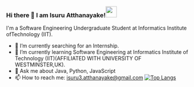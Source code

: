 ### Hi there 👋 I am Isuru Atthanayake!<img src="https://raw.githubusercontent.com/MartinHeinz/MartinHeinz/master/wave.gif" width="30px">
I'm a Software Engineering Undergraduate Student at Informatics Institute ofTechnology (IIT).
<!--
**Isuru2Atthanayake/Isuru2Atthanayake** is a ✨ _special_ ✨ repository because its `README.md` (this file) appears on your GitHub profile.
-->
<!--Here are some ideas to get you started:

- 🔭 I’m currently working on ...
- 🌱 I’m currently learning ...
- 👯 I’m looking to collaborate on ...
- 🤔 I’m looking for help with ...
- 💬 Ask me about ...
- 📫 How to reach me: ...
- 😄 Pronouns: ...
- ⚡ Fun fact: ...
-->
<!--![Anurag's GitHub stats](https://github-readme-stats.vercel.app/api?username=Isuru2Atthanayake&show_icons=true)-->
- 🔭 I’m currently searching for an Internship. 
- 🌱 I’m currently learning Software Engineering at Informatics Institute of Technology (IIT)(AFFILIATED WITH UNIVERSITY OF WESTMINSTER,UK).
- 💬 Ask me about Java, Python, JavaScript
- 📫 How to reach me: isuru3.atthanayake@gmail.com
[![Top Langs](https://github-readme-stats.vercel.app/api/top-langs/?username=Isuru2Atthanayake&layout=compact)](https://github.com/Isuru2Atthanayake/github-readme-stats)

